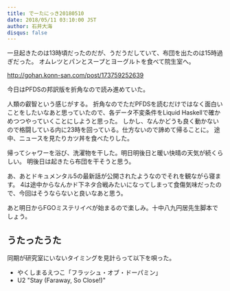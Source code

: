 ```yaml
---
title: でーたにっき20180510
date: 2018/05/11 03:10:00 JST
author: 石井大海
disqus: false
---
```


一旦起きたのは13時頃だったのだが、うだうだしていて、布団を出たのは15時過ぎだった。
オムレツとパンとスープとヨーグルトを食べて院生室へ。

<div class="tumblr-post" data-href="https://embed.tumblr.com/embed/post/NvJbxbG4ja_bU6ZaCP5BrA/173759252639" data-did="da39a3ee5e6b4b0d3255bfef95601890afd80709"><a href="http://gohan.konn-san.com/post/173759252639">http://gohan.konn-san.com/post/173759252639</a></div>  <script async src="https://assets.tumblr.com/post.js"></script>

今日はPFDSの邦訳版を折角なので読み進めていた。

[](asin:4048930567)

人類の叡智という感じがする。
折角なのでただPFDSを読むだけではなく面白いことをしたいなあと思っていたので、各データ不変条件をLiquid Haskellで確かめつつやっていくことにしようと思った。
しかし、なんかどうも良く動かないので格闘している内に23時を回っている。仕方ないので諦めて帰ることに。
途中、ニュースを見たりカツ丼を食べたりした。

帰ってシャワーを浴び、洗濯物を干した。明日明後日と暖い快晴の天気が続くらしい。
明後日は起きたら布団を干そうと思う。

あ、あとドキュメンタル5の最新話が公開されたようなのでそれを観ながら寝ます。
4は途中からなんかド下ネタ合戦みたいになってしまって食傷気味だったので、今回はそうならないと良いなあと思う。

あと明日からFGOミステリイベが始まるので楽しみ。十中八九円居先生脚本でしょう。

## うたったうた
同期が研究室にいないタイミングを見計らって以下を唄った。

* やくしまるえつこ「フラッシュ・オブ・ドーパミン」
* U2 "Stay (Faraway, So Close!)"
